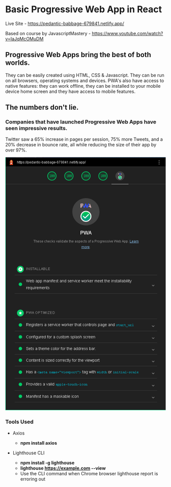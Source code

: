 # Basic Progressive Web App in React

Live Site - https://pedantic-babbage-679841.netlify.app/

Based on course by JavascriptMastery - https://www.youtube.com/watch?v=IaJqMcOMuDM

## Progressive Web Apps bring the best of both worlds.

They can be easily created using HTML, CSS & Javascript. They can be run on all browsers, operating systems and devices. PWA's also have access to native features: they can work offline, they can be installed to your mobile device home screen and they have access to mobile features.

## The numbers don't lie.

### Companies that have launched Progressive Web Apps have seen impressive results.

Twitter saw a 65% increase in pages per session, 75% more Tweets, and a 20% decrease in bounce rate, all while reducing the size of their app by over 97%.

![lighthouse-report](https://raw.githubusercontent.com/kawgh1/pwa-react/main/lighthouse.png)

### Tools Used

-   Axios

    -   **npm install axios**

-   Lighthouse CLI
    -   **npm install -g lighthouse**
    -   **lighthouse https://example.com --view**
    -   Use the CLI command when Chrome browser lighthouse report is erroring out
